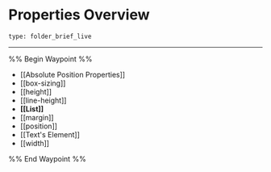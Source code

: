# Properties Overview
 
```ccard
type: folder_brief_live
```
 
---

%% Begin Waypoint %%
- [[Absolute Position Properties]]
- [[box-sizing]]
- [[height]]
- [[line-height]]
- **[[List]]**
- [[margin]]
- [[position]]
- [[Text's Element]]
- [[width]]

%% End Waypoint %%